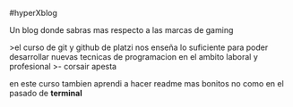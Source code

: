 #hyperXblog
<p>Un blog donde sabras mas respecto a las marcas de gaming</p>
>el curso de git y github de platzi nos enseña lo suficiente para poder desarrollar nuevas tecnicas de programacion en el ambito laboral y profesional
>- corsair apesta

en este curso tambien aprendi a hacer readme mas bonitos no como en el pasado de **terminal**
